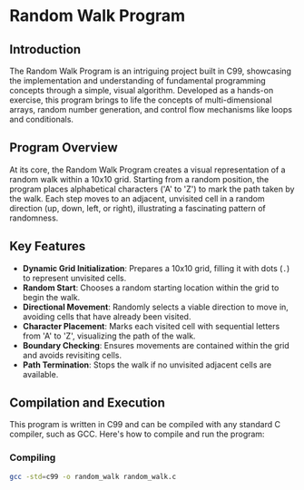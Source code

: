 # Random Walk Program

## Introduction
The Random Walk Program is an intriguing project built in C99, showcasing the implementation and understanding of fundamental programming concepts through a simple, visual algorithm. Developed as a hands-on exercise, this program brings to life the concepts of multi-dimensional arrays, random number generation, and control flow mechanisms like loops and conditionals.

## Program Overview
At its core, the Random Walk Program creates a visual representation of a random walk within a 10x10 grid. Starting from a random position, the program places alphabetical characters ('A' to 'Z') to mark the path taken by the walk. Each step moves to an adjacent, unvisited cell in a random direction (up, down, left, or right), illustrating a fascinating pattern of randomness.

## Key Features
- **Dynamic Grid Initialization**: Prepares a 10x10 grid, filling it with dots (`.`) to represent unvisited cells.
- **Random Start**: Chooses a random starting location within the grid to begin the walk.
- **Directional Movement**: Randomly selects a viable direction to move in, avoiding cells that have already been visited.
- **Character Placement**: Marks each visited cell with sequential letters from 'A' to 'Z', visualizing the path of the walk.
- **Boundary Checking**: Ensures movements are contained within the grid and avoids revisiting cells.
- **Path Termination**: Stops the walk if no unvisited adjacent cells are available.

## Compilation and Execution
This program is written in C99 and can be compiled with any standard C compiler, such as GCC. Here's how to compile and run the program:

### Compiling
```bash
gcc -std=c99 -o random_walk random_walk.c
